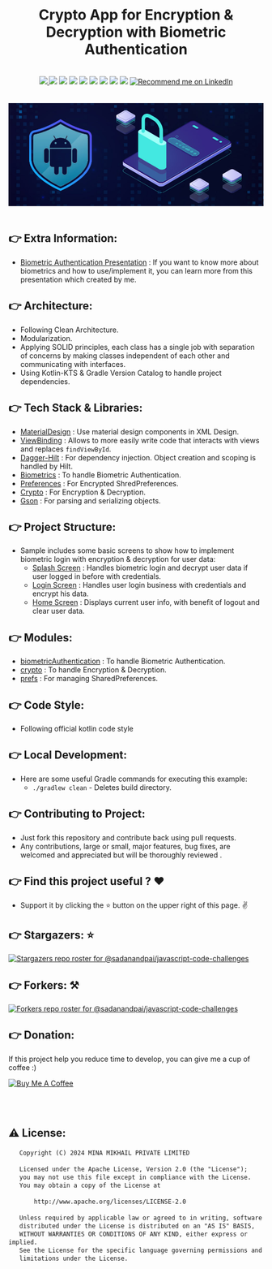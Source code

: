 <h1 align="center">
Crypto App for Encryption & Decryption with Biometric Authentication
</h1>

<br>

<div align="center">
<a name="code_factor" href="https://www.codefactor.io/repository/github/mina-mikhail/Biometric-With-Crypto">
  <img src="https://www.codefactor.io/repository/github/mina-mikhail/Biometric-With-Crypto/badge?style=for-the-badge">
</a>  
<a name="platform">
  <img src="https://img.shields.io/badge/Platform-Android-success?style=for-the-badge">
</a>
<a name="language">
  <img src="https://img.shields.io/badge/Language-Kotlin---?style=for-the-badge">
</a>
<a name="stars">
  <img src="https://img.shields.io/github/stars/Mina-Mikhail/Biometric-With-Crypto?style=for-the-badge"></a>
<a name="forks">
  <img src="https://img.shields.io/github/forks/Mina-Mikhail/Biometric-With-Crypto?logoColor=green&style=for-the-badge">
</a>
<a name="contributions">
  <img src="https://img.shields.io/github/contributors/Mina-Mikhail/Biometric-With-Crypto?logoColor=green&style=for-the-badge">
</a>
<a name="last_commit">
  <img src="https://img.shields.io/github/last-commit/Mina-Mikhail/Biometric-With-Crypto?style=for-the-badge">
</a>
<a name="issues">
  <img src="https://img.shields.io/github/issues-raw/Mina-Mikhail/Biometric-With-Crypto?style=for-the-badge">
</a>
<a name="license">
  <img src="https://img.shields.io/github/license/sadanandpai/javascript-code-challenges?style=for-the-badge">
</a>
<a name="linked_in" href="https://www.linkedin.com/in/minasamirgerges/">
  <img src="https://img.shields.io/badge/Support-Recommed%2FEndorse%20me%20on%20Linkedin-yellow?style=for-the-badge&logo=linkedin" alt="Recommend me on LinkedIn"/>
</a>
</div>

<br>
<br>

<div align="center">
<img src="https://github.com/Mina-Mikhail/Biometric-With-Crypto/blob/main/imgs/header-img.jpg">
</div>

<br>


:point_right: Extra Information:
-----------------
- [Biometric Authentication Presentation](https://docs.google.com/presentation/d/14h8hKSx8B_J4Sw21PWJYL-qh0ae6B4W7W_I543sU2no/edit?usp=sharing) : If you want to know more about biometrics and how to use/implement it, you can learn more from this presentation which created by me.
  

:point_right: Architecture:
-----------------
- Following Clean Architecture.
- Modularization.
- Applying SOLID principles, each class has a single job with separation of concerns by making
  classes independent
  of each other and communicating with interfaces.
- Using Kotlin-KTS & Gradle Version Catalog to handle project dependencies.


:point_right: Tech Stack & Libraries:
-----------------
- [MaterialDesign](https://m2.material.io/develop/android) : Use material design components in XML
  Design.
- [ViewBinding](https://developer.android.com/topic/libraries/view-binding) : Allows to more easily
  write code that interacts with views and replaces ```findViewById```.
- [Dagger-Hilt](https://developer.android.com/training/dependency-injection/hilt-android) : For
  dependency injection. Object creation and scoping is handled by Hilt.
- [Biometrics](https://developer.android.com/jetpack/androidx/releases/biometric) : To handle
  Biometric Authentication.
- [Preferences](https://developer.android.com/jetpack/androidx/releases/preference) : For Encrypted
  ShredPreferences.
- [Crypto](https://developer.android.com/privacy-and-security/cryptography) : For Encryption &
  Decryption.
- [Gson](https://github.com/google/gson) : For parsing and serializing objects.


:point_right: Project Structure:
-----------------
- Sample includes some basic screens to show how to implement biometric login with encryption & decryption for user data:
  - [Splash Screen](https://github.com/Mina-Mikhail/Biometric-With-Crypto/blob/main/app/src/main/java/com/minaMikhail/biometricWithCrypto/splash/SplashActivity.kt) : Handles biometric login and decrypt user data if user logged in before with credentials.
  - [Login Screen](https://github.com/Mina-Mikhail/Biometric-With-Crypto/blob/main/app/src/main/java/com/minaMikhail/biometricWithCrypto/login/LoginActivity.kt) : Handles user login business with credentials and encrypt his data.
  - [Home Screen](https://github.com/Mina-Mikhail/Biometric-With-Crypto/blob/main/app/src/main/java/com/minaMikhail/biometricWithCrypto/home/HomeActivity.kt) : Displays current user info, with benefit of logout and clear user data.


:point_right: Modules:
-----------------
- [biometricAuthentication](https://github.com/Mina-Mikhail/Biometric-With-Crypto/tree/main/biometricAuthentication) :
  To handle Biometric Authentication.
- [crypto](https://github.com/Mina-Mikhail/Biometric-With-Crypto/tree/main/crypto) : To handle
  Encryption & Decryption.
- [prefs](https://github.com/Mina-Mikhail/Biometric-With-Crypto/tree/main/prefs) : For managing
  SharedPreferences.


:point_right: Code Style:
-----------
- Following official kotlin code style


:point_right: Local Development:
-----------
- Here are some useful Gradle commands for executing this example:
    - `./gradlew clean` - Deletes build directory.


:point_right: Contributing to Project:
-----------
- Just fork this repository and contribute back using pull requests.
- Any contributions, large or small, major features, bug fixes, are welcomed and appreciated but
  will be thoroughly reviewed .


:point_right: Find this project useful ? :heart:
-----------
- Support it by clicking the :star: button on the upper right of this page. :v:


:point_right: Stargazers: :star:
-----------
[![Stargazers repo roster for @sadanandpai/javascript-code-challenges](https://reporoster.com/stars/Mina-Mikhail/Biometric-With-Crypto)](https://github.com/Mina-Mikhail/Biometric-With-Crypto/stargazers)


:point_right: Forkers: :hammer_and_pick:
-----------
[![Forkers repo roster for @sadanandpai/javascript-code-challenges](https://reporoster.com/forks/Mina-Mikhail/Biometric-With-Crypto)](https://github.com/Mina-Mikhail/Biometric-With-Crypto/network/members)


:point_right: Donation:
-----------
If this project help you reduce time to develop, you can give me a cup of coffee :)

<a href="https://www.buymeacoffee.com/mina.mikhail" target="_blank"><img src="https://bmc-cdn.nyc3.digitaloceanspaces.com/BMC-button-images/custom_images/orange_img.png" alt="Buy Me A Coffee" style="height: auto !important;width: auto !important;" ></a>

<br>
<br>

:warning: License:
--------

```
   Copyright (C) 2024 MINA MIKHAIL PRIVATE LIMITED

   Licensed under the Apache License, Version 2.0 (the "License");
   you may not use this file except in compliance with the License.
   You may obtain a copy of the License at

       http://www.apache.org/licenses/LICENSE-2.0

   Unless required by applicable law or agreed to in writing, software
   distributed under the License is distributed on an "AS IS" BASIS,
   WITHOUT WARRANTIES OR CONDITIONS OF ANY KIND, either express or implied.
   See the License for the specific language governing permissions and
   limitations under the License.
```
